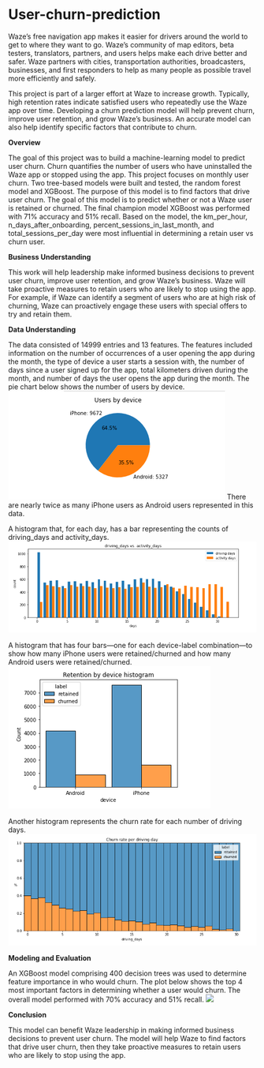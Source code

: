 # User-churn-prediction

Waze’s free navigation app makes it easier for drivers around the world to get to where they want to go. Waze’s community of map editors, beta testers, translators, partners, and users helps make each drive better and safer. Waze partners with cities, transportation authorities, broadcasters, businesses, and first responders to help as many people as possible travel more efficiently and safely. 

This project is part of a larger effort at Waze to increase growth. Typically, high retention rates indicate satisfied users who repeatedly use the Waze app over time. Developing a churn prediction model will help prevent churn, improve user retention, and grow Waze’s business. An accurate model can also help identify specific factors that contribute to churn.

**Overview**

The goal of this project was to build a machine-learning model to predict user churn. Churn quantifies the number of users who have uninstalled the Waze app or stopped using the app. This project focuses on monthly user churn. Two tree-based models were built and tested, the random forest model and XGBoost. The purpose of this model is to find factors that drive user churn. The goal of this model is to predict whether or not a Waze user is retained or churned. The final champion model XGBoost was performed with 71% accuracy and 51% recall. Based on the model, the km_per_hour, n_days_after_onboarding, percent_sessions_in_last_month, and total_sessions_per_day were most influential in determining a retain user vs churn user. 

**Business Understanding**

This work will help leadership make informed business decisions to prevent user churn, improve user retention, and grow Waze’s business. Waze will take proactive measures to retain users who are likely to stop using the app. For example, if Waze can identify a segment of users who are at high risk of churning, Waze can proactively engage these users with special offers to try and retain them.

**Data Understanding**

The data consisted of 14999 entries and 13 features. The features included information on the number of occurrences of a user opening the app during the month, the type of device a user starts a session with, the number of days since a user signed up for the app, total kilometers driven during the month, and number of days the user opens the app during the month. The pie chart below shows the number of users by device. 
![](images/pie.png)
There are nearly twice as many iPhone users as Android users represented in this data.

A histogram that, for each day, has a bar representing the counts of driving_days and activity_days. 
![](images/days-hist.png)

A histogram that has four bars—one for each device-label combination—to show how many iPhone users were retained/churned and how many Android users were retained/churned.
![](images/hist.png)

Another histogram represents the churn rate for each number of driving days.
![](images/churn-rate.png)


**Modeling and Evaluation**

An XGBoost model comprising 400 decision trees was used to determine feature importance in who would churn. The plot below shows the top 4 most important factors in determining whether a user would churn. The overall model performed with 70% accuracy and 51% recall. 
![](images/fimports.png)

**Conclusion**

This model can benefit Waze leadership in making informed business decisions to prevent user churn. The model will help Waze to find factors that drive user churn, then they take proactive measures to retain users who are likely to stop using the app.


